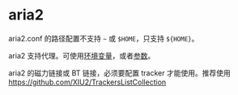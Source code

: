 # aria2

aria2.conf 的路径配置不支持 `~` 或 `$HOME`，只支持 `${HOME}`。

aria2 支持代理。可使用[环境变量](https://aria2.github.io/manual/en/html/aria2c.html#environment)，或者[参数](https://aria2.github.io/manual/en/html/aria2c.html#cmdoption-https-proxy)。

aria2 的磁力链接或 BT 链接，必须要配置 tracker 才能使用。推荐使用 https://github.com/XIU2/TrackersListCollection
